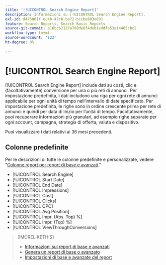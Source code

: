 ```yaml
---
title: '[!UICONTROL Search Engine Report]'
description: Informazioni su [!UICONTROL Search Engine Report].
exl-id: d475861f-ec4b-47c8-be72-bccbe803e891
feature: Search Reports, Search Basic Reports
source-git-commit: e16bc62127a708de8f4deb1eddfa53a14405cbc2
workflow-type: tm+mt
source-wordcount: '123'
ht-degree: 0%

---
```


# [!UICONTROL Search Engine Report]

[!UICONTROL Search Engine Report] include dati su costi, clic e (facoltativamente) conversione per una o più reti di annunci. Per impostazione predefinita, i dati includono una riga per ogni rete di annunci applicabile per ogni unità di tempo nell’intervallo di date specificato. Per impostazione predefinita, le righe sono in ordine crescente prima per rete di annunci e quindi per data di inizio per l’unità di tempo. Facoltativamente, puoi recuperare informazioni più granulari, ad esempio righe separate per ogni account, campagna, strategia di offerta, valuta e dispositivo.

Puoi visualizzare i dati relativi ai 36 mesi precedenti.

## Colonne predefinite

Per le descrizioni di tutte le colonne predefinite e personalizzate, vedere &quot;[Colonne report per report di base e avanzati](basic-advanced-report-columns.md).&quot;

* [!UICONTROL Search Engine]
* [!UICONTROL Start Date]
* [!UICONTROL End Date]
* [!UICONTROL Impressions]
* [!UICONTROL Cost]
* [!UICONTROL Clicks]
* [!UICONTROL CPC]
* [!UICONTROL Avg Position]
* [!UICONTROL Impr. (Abs. Top) %]
* [!UICONTROL Impr. (Top) %]
* [!UICONTROL ViewThroughConversions]

>[!MORELIKETHIS]
>
>* [Informazioni sui report di base e avanzati](basic-advanced-report-about.md)
>* [Genera un report di base o avanzato](basic-advanced-report-generate.md)
>* [Impostazioni di base e avanzate del report](basic-advanced-report-settings.md)
